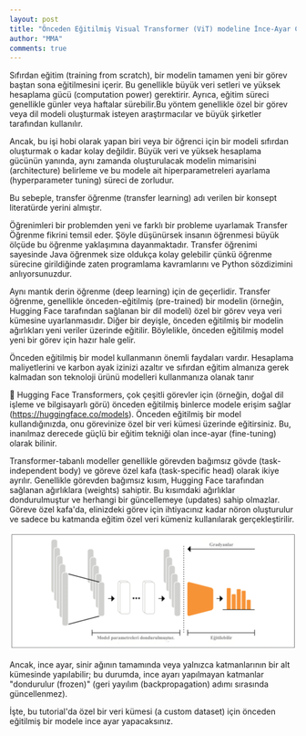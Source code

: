 ```yaml
---
layout: post
title: "Önceden Eğitilmiş Visual Transformer (ViT) modeline İnce-Ayar Çekmek"
author: "MMA"
comments: true
---
```


Sıfırdan eğitim (training from scratch), bir modelin tamamen yeni bir görev baştan sona eğitilmesini içerir. Bu genellikle büyük veri setleri ve yüksek hesaplama gücü (computation power) gerektirir. Ayrıca, eğitim süreci genellikle günler veya haftalar sürebilir.Bu yöntem genellikle özel bir görev veya dil modeli oluşturmak isteyen araştırmacılar ve büyük şirketler tarafından kullanılır.

Ancak, bu işi hobi olarak yapan biri veya bir öğrenci için bir modeli sıfırdan oluşturmak o kadar kolay değildir. Büyük veri ve yüksek hesaplama gücünün yanında, aynı zamanda oluşturulacak modelin mimarisini (architecture) belirleme ve bu modele ait hiperparametreleri ayarlama (hyperparameter tuning) süreci de zorludur. 

Bu sebeple, transfer öğrenme (transfer learning) adı verilen bir konsept literatürde yerini almıştır. 

Öğrenimleri bir problemden yeni ve farklı bir probleme uyarlamak Transfer Öğrenme fikrini temsil eder. Şöyle düşünürsek insanın öğrenmesi büyük ölçüde bu öğrenme yaklaşımına dayanmaktadır. Transfer öğrenimi sayesinde Java öğrenmek size oldukça kolay gelebilir çünkü öğrenme sürecine girildiğinde zaten programlama kavramlarını ve Python sözdizimini anlıyorsunuzdur.

Aynı mantık derin öğrenme (deep learning) için de geçerlidir. Transfer öğrenme, genellikle önceden-eğitilmiş (pre-trained) bir modelin (örneğin, Hugging Face tarafından sağlanan bir dil modeli) özel bir görev veya veri kümesine uyarlanmasıdır. Diğer bir deyişle, önceden eğitilmiş bir modelin ağırlıkları yeni veriler üzerinde eğitilir. Böylelikle, önceden eğitilmiş model yeni bir görev için hazır hale gelir. 

Önceden eğitilmiş bir model kullanmanın önemli faydaları vardır. Hesaplama maliyetlerini ve karbon ayak izinizi azaltır ve sıfırdan eğitim almanıza gerek kalmadan son teknoloji ürünü modelleri kullanmanıza olanak tanır

🤗 Hugging Face Transformers, çok çeşitli görevler için (örneğin, doğal dil işleme ve bilgisayarlı görü) önceden eğitilmiş binlerce modele erişim sağlar (https://huggingface.co/models). Önceden eğitilmiş bir model kullandığınızda, onu görevinize özel bir veri kümesi üzerinde eğitirsiniz. Bu, inanılmaz derecede güçlü bir eğitim tekniği olan ince-ayar (fine-tuning) olarak bilinir.

Transformer-tabanlı modeller genellikle görevden bağımsız gövde (task-independent body) ve göreve özel kafa (task-specific head) olarak ikiye ayrılır. Genellikle görevden bağımsız kısım, Hugging Face tarafından sağlanan ağırlıklara (weights) sahiptir. Bu kısımdaki ağırlıklar dondurulmuştur ve herhangi bir güncellemeye (updates) sahip olmazlar. Göreve özel kafa'da, elinizdeki görev için ihtiyacınız kadar nöron oluşturulur ve sadece bu katmanda eğitim özel veri kümeniz kullanılarak gerçekleştirilir.

![](https://github.com/mmuratarat/turkish/blob/master/_posts/images/fine_tuning_example.png?raw=true)

Ancak, ince ayar, sinir ağının tamamında veya yalnızca katmanlarının bir alt kümesinde yapılabilir; bu durumda, ince ayarı yapılmayan katmanlar "dondurulur (frozen)" (geri yayılım (backpropagation) adımı sırasında güncellenmez).

İşte, bu tutorial'da özel bir veri kümesi (a custom dataset) için önceden eğitilmiş bir modele ince ayar yapacaksınız.
